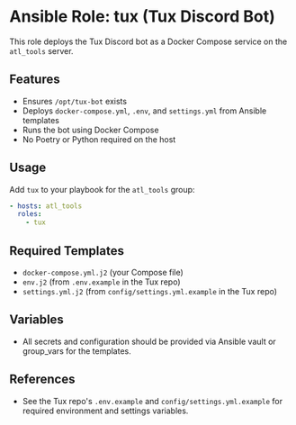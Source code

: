 # Ansible Role: tux (Tux Discord Bot)

This role deploys the Tux Discord bot as a Docker Compose service on the `atl_tools` server.

## Features

- Ensures `/opt/tux-bot` exists
- Deploys `docker-compose.yml`, `.env`, and `settings.yml` from Ansible templates
- Runs the bot using Docker Compose
- No Poetry or Python required on the host

## Usage

Add `tux` to your playbook for the `atl_tools` group:

```yaml
- hosts: atl_tools
  roles:
    - tux
```

## Required Templates

- `docker-compose.yml.j2` (your Compose file)
- `env.j2` (from `.env.example` in the Tux repo)
- `settings.yml.j2` (from `config/settings.yml.example` in the Tux repo)

## Variables

- All secrets and configuration should be provided via Ansible vault or group_vars for the templates.

## References

- See the Tux repo's `.env.example` and `config/settings.yml.example` for required environment and settings variables.
